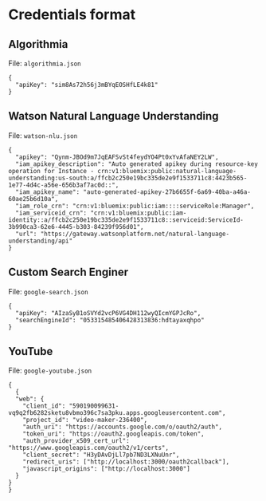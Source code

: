 # Credentials format

## Algorithmia

File: `algorithmia.json`

```
{
  "apiKey": "sim8As72h56j3mBYqEOSHfLE4k81"
}
```

## Watson Natural Language Understanding

File: `watson-nlu.json`

```
{
  "apikey": "Qynm-JBOd9m7JqEAFSvSt4feydYO4Pt0xYvAfaNEY2LW",
  "iam_apikey_description": "Auto generated apikey during resource-key operation for Instance - crn:v1:bluemix:public:natural-language-understanding:us-south:a/ffcb2c250e19bc335de2e9f1533711c8:4423b565-1e77-4d4c-a56e-656b3af7ac0d::",
  "iam_apikey_name": "auto-generated-apikey-27b6655f-6a69-40ba-a46a-60ae25b6d10a",
  "iam_role_crn": "crn:v1:bluemix:public:iam::::serviceRole:Manager",
  "iam_serviceid_crn": "crn:v1:bluemix:public:iam-identity::a/ffcb2c250e19bc335de2e9f1533711c8::serviceid:ServiceId-3b990ca3-62e6-4445-b303-84239f956d01",
  "url": "https://gateway.watsonplatform.net/natural-language-understanding/api"
}
```

## Custom Search Enginer

File: `google-search.json`

```
{
  "apiKey": "AIzaSyB1oSVYd2vcP6VG4DH112wyQIcmYGPJcRo",
  "searchEngineId": "053315485406428313836:hdtayaxqhpo"
}
```

## YouTube

File: `google-youtube.json`

```
{
  {
  "web": {
    "client_id": "590190099631-vq9q2fb6282sketu8vbmo396c7sa3pku.apps.googleusercontent.com",
    "project_id": "video-maker-236400",
    "auth_uri": "https://accounts.google.com/o/oauth2/auth",
    "token_uri": "https://oauth2.googleapis.com/token",
    "auth_provider_x509_cert_url": "https://www.googleapis.com/oauth2/v1/certs",
    "client_secret": "H3yDAvDjLl7pb7ND3LXNuUnr",
    "redirect_uris": ["http://localhost:3000/oauth2callback"],
    "javascript_origins": ["http://localhost:3000"]
  }
}
}
```
